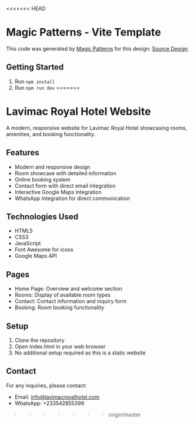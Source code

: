 <<<<<<< HEAD
# Magic Patterns - Vite Template

This code was generated by [Magic Patterns](https://magicpatterns.com) for this design: [Source Design](https://magicpatterns.com/c/tNeUn32F3nV4zWewzhttxe)

## Getting Started

1. Run `npm install`
2. Run `npm run dev`
=======
# Lavimac Royal Hotel Website

A modern, responsive website for Lavimac Royal Hotel showcasing rooms, amenities, and booking functionality.

## Features

- Modern and responsive design
- Room showcase with detailed information
- Online booking system
- Contact form with direct email integration
- Interactive Google Maps integration
- WhatsApp integration for direct communication

## Technologies Used

- HTML5
- CSS3
- JavaScript
- Font Awesome for icons
- Google Maps API

## Pages

- Home Page: Overview and welcome section
- Rooms: Display of available room types
- Contact: Contact information and inquiry form
- Booking: Room booking functionality

## Setup

1. Clone the repository
2. Open index.html in your web browser
3. No additional setup required as this is a static website

## Contact

For any inquiries, please contact:
- Email: info@lavimacroyalhotel.com
- WhatsApp: +233542855399
>>>>>>> origin/master
